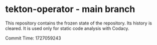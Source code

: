 # tekton-operator - main branch

This repository contains the frozen state of the repository.
Its history is cleared. It is used only for static code
analysis with Codacy.

Commit Time: 1727059243